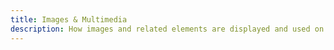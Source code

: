 ```yaml
---
title: Images & Multimedia
description: How images and related elements are displayed and used on the OfferPad website.
---
```

